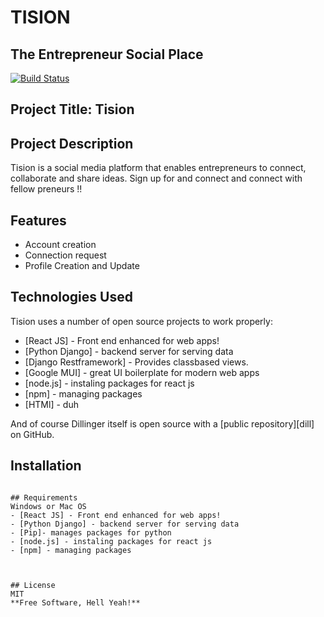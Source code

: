 # TISION
## The Entrepreneur Social Place

[![Build Status](https://travis-ci.org/joemccann/dillinger.svg?branch=master)](https://travis-ci.org/joemccann/dillinger)

## Project Title: Tision

## Project Description
Tision is a social media platform that enables entrepreneurs to connect, collaborate and share ideas. Sign up for and connect and connect with fellow preneurs !!

## Features

- Account creation
- Connection request
- Profile Creation and Update 

## Technologies Used

Tision uses a number of open source projects to work properly:

- [React JS] - Front end enhanced for web apps!
- [Python Django] - backend server for serving data
- [Django Restframework] - Provides classbased views.
- [Google MUI] - great UI boilerplate for modern web apps
- [node.js] - instaling packages for react js
- [npm] - managing packages
- [HTMl] - duh

And of course Dillinger itself is open source with a [public repository][dill]
 on GitHub.

## Installation


```

## Requirements
Windows or Mac OS
- [React JS] - Front end enhanced for web apps!
- [Python Django] - backend server for serving data
- [Pip]- manages packages for python
- [node.js] - instaling packages for react js
- [npm] - managing packages



## License
MIT
**Free Software, Hell Yeah!**
